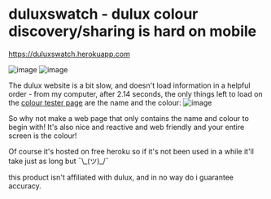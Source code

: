 # duluxswatch - dulux colour discovery/sharing is hard on mobile

https://duluxswatch.herokuapp.com

![image](https://cloud.githubusercontent.com/assets/5020841/22595075/d7726d26-ea1d-11e6-843e-6a672b98e583.png)
![image](https://cloud.githubusercontent.com/assets/5020841/22595067/d0422ce4-ea1d-11e6-8d9f-db30cc8dcafe.png)


The dulux website is a bit slow, and doesn't load information in a helpful order - from my computer,
after 2.14 seconds, the only things left to load on the 
[colour tester page](https://www.dulux.co.uk/en/products/colour-tester#?selectedColor=1187442) are the
name and the colour:
![image](https://cloud.githubusercontent.com/assets/5020841/22594782/704fc7a2-ea1c-11e6-8809-22ab017dad9e.png)

So why not make a web page that only contains the name and colour to begin with! It's also nice and reactive and web friendly and your entire screen is the colour!

Of course it's hosted on free heroku so if it's not been used in a while it'll take just as long but ¯\\\_(ツ)\_/¯

this product isn't affiliated with dulux, and in no way do i guarantee accuracy.
